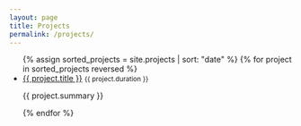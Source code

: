 ```yaml
---
layout: page
title: Projects
permalink: /projects/
---
```


<ul>
  {% assign sorted_projects = site.projects | sort: "date" %}
  {% for project in sorted_projects reversed %}
    <li>
      <a href="{{ project.url }}">{{ project.title }}</a>
      <small>{{ project.duration }}</small>
      <p>{{ project.summary }}</p>
    </li>
  {% endfor %}
</ul>